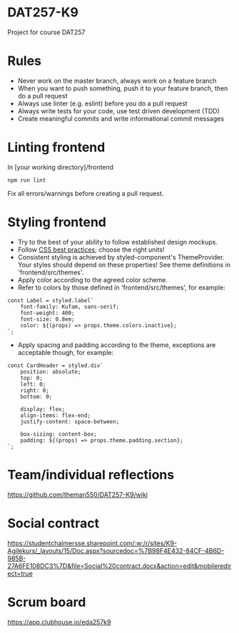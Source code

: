 # DAT257-K9
Project for course DAT257

# Rules
- Never work on the master branch, always work on a feature branch
- When you want to push something, push it to your feature branch, then do a pull request
- Always use linter (e.g. eslint) before you do a pull request
- Always write tests for your code, use test driven development (TDD)
- Create meaningful commits and write informational commit messages

# Linting frontend
In [your working directory]/frontend
```
npm run lint
```
Fix all errors/warnings before creating a pull request.

# Styling frontend
- Try to the best of your ability to follow established design mockups.
- Follow [CSS best practices](https://gist.github.com/basham/2175a16ab7c60ce8e001); choose the right units!
- Consistent styling is achieved by styled-component's ThemeProvider. Your styles should depend on these properties! See theme definitions in 'frontend/src/themes'.
- Apply color according to the agreed color scheme.
- Refer to colors by those defined in 'frontend/src/themes', for example:
```
const Label = styled.label`
    font-family: Kufam, sans-serif;
    font-weight: 400;
    font-size: 0.8em;
    color: ${(props) => props.theme.colors.inactive};
`;
```
- Apply spacing and padding according to the theme, exceptions are acceptable though, for example:
```
const CardHeader = styled.div`
    position: absolute;
    top: 0;
    left: 0;
    right: 0;
    bottom: 0;

    display: flex;
    align-items: flex-end;
    justify-content: space-between;

    box-sizing: content-box;
    padding: ${(props) => props.theme.padding.section};
`;
```

# Team/individual reflections
https://github.com/theman550/DAT257-K9/wiki

# Social contract
https://studentchalmersse.sharepoint.com/:w:/r/sites/K9-Agilekurs/_layouts/15/Doc.aspx?sourcedoc=%7B98F4E432-84CF-4B6D-985B-27A6FE108DC3%7D&file=Social%20contract.docx&action=edit&mobileredirect=true

# Scrum board
https://app.clubhouse.io/eda257k9
